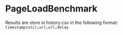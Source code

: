 # PageLoadBenchmark
Results are store in history.csv in the following format:
`timestamp(utc);url;url;delay`
